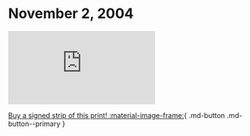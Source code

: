 # November 2, 2004

![](https://www.achewood.com/comic.php?date=11022004)

[Buy a signed strip of this print! :material-image-frame:](https://achewood-holiday-pop-up.myshopify.com/products/strip#11022004){ .md-button .md-button--primary }
